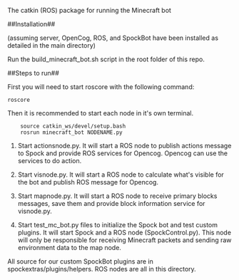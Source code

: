 
The catkin (ROS) package for running the Minecraft bot

##Installation##

(assuming server, OpenCog, ROS, and SpockBot have been installed as detailed in the main directory)

Run the build_minecraft_bot.sh script in the root folder of this repo.

##Steps to run##

First you will need to start roscore with the following command:

    roscore

Then it is recommended to start each node in it's own terminal.
```
    source catkin_ws/devel/setup.bash
    rosrun minecraft_bot NODENAME.py
```

1. Start actionsnode.py. It will start a ROS node to publish actions message to Spock and provide ROS services for Opencog. Opencog can use the services to do action.

2. Start visnode.py. It will start a ROS node to calculate what's visible for the bot and publish ROS message for Opencog.

3. Start mapnode.py. It will start a ROS node to receive primary blocks messages, save them and provide block information service for visnode.py.

4. Start test_mc_bot.py files to initialize the Spock bot and test custom plugins. It will start Spock and a ROS node (SpockControl.py). This node will only be responsible for receiving Minecraft packets and sending raw environment data to the map node.

All source for our custom SpockBot plugins are in spockextras/plugins/helpers. ROS nodes are all in this directory.

